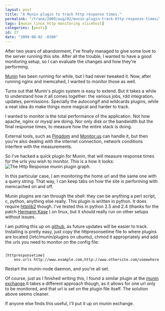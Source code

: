 ```yaml
---
layout: post
title: "A Munin plugin to track http response times."
permalink: "/trane/2009/aug/02/munin-plugin-track-http-response-times/"
tags: [munin linux http monitoring slicehost]
categories: [posts]
id: 27
date: "2009-08-02 -0300"
---
```

After two years of abandonment, I've finally managed to give some love to the server running this site.
After all the trouble, I wanted to have a good monitoring setup, so I can evaluate the changes and how they're performing.

[Munin](http://munin.projects.linpro.no/) has been running for while, but I had never tweaked it. Now, after running nginx and memcahed, I wanted to monitor those as well.

Turns out that Munin's plugin system is easy to extend. But it takes a while to understand how it all comes together: the various jobs, rdd integration, updates, permissions. Specially the autocongif and wildcards plugins, while a neat idea do make things more magical and harder to track.

I wanted to monitor is the total performance of the application. Not how apache, nginx or mysql are doing. Nor only disk or the bandwidth but the final response times, to measure how the entire stack is doing. 

External tools, such as [Pingdom](http://pingdom.com/) and [Monitor.us](http://mon.itor.us/) can handle it, but then you're also dealing with the internet connection, network conditions interfere with the measurements.

So I've hacked a quick plugin for Munin, that will measure response times for the urls you wish to monitor.
This is a how it looks: ![The Http Response munin plugin graph](http://media.stimuli.com.br/blog-posts/http-response.png).

In this particular case, I am monitoring the home url and the same one with a query string. That way, I can keep tabs on how the site is performing with memcached on and off.

Munin plugins are ran through the shell: they can be anything a perl script, c, python, anything else really. This plugin is written in python.  It does require [httplib2](http://code.oogle.com/p/httplib2/) though. I've tested this in python 2.5 and 2.4 (thanks for the patch [Hermann Kase](http://github.com/hermzz) ) on linux, but it should really run on other setups without issues.

I am putting this up on [github](http://github.com/arthur-debert/munin-httpresponse-plugin/tree/master), as future updates will be easier to track. Installing is pretty easy, just copy the httpresonsetime file to where plugins are located (/etc/munin/plugins on ubuntu), chmod it appropriately and add the urls you need to monitor on the config file:

<code>
[httpresponsetime]
    env.urls http://www.example.com,http://www.othersite.com/somewhere
</code>

Restart the munin-node daemon, and you're all set.

Of course, just as I finished writing this, I found a similar plugin at the [munin exchange](http://muninexchange.projects.linpro.no/?search=&cid=10&os%5B4%5D=on&os%5B7%5D=on&os%5B3%5D=on&os%5B2%5D=on&os%5B5%5D=on&os%5B8%5D=on&os%5B1%5D=on&os%5B6%5D=on&pid=158).It takes a different approach though, as it allows for one url only to be monitored, and that url is set on the plugin file itself. The solution above seems cleaner.

If anyone else finds this useful, I'll put it up on munin exchange.

